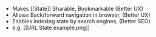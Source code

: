 - Makes [[State]] Sharable, Bookmarkable (Better UX)
- Allows Back/forward navigation in browser, (Better UX)
- Enables indexing state by search engines, (Better SEO)
-  e.g. [[URL State example.png]]